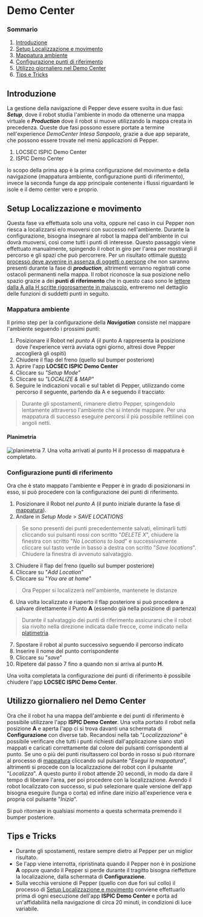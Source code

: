﻿# Demo Center	

### Sommario

 1. [Introduzione](#introduzione)
 2. [Setup Localizzazione e movimento](#setup-localizzazione-e-movimento)
 3. [Mappatura ambiente](#mappatura-ambiente)
 4. [Configurazione punti di riferimento](#configurazione-punti-di-riferimento)
 5. [Utilizzo giornaliero nel Demo Center](#utilizzo-giornaliero-nel-demo-center)
 6. [Tips e Tricks](#tips-e-tricks)

## Introduzione
La gestione della navigazione di Pepper deve essere svolta in due fasi: ***Setup***, dove il robot studia l'ambiente in modo da ottenerne una mappa virtuale e ***Production*** dove il robot si muove utilizzando la mappa creata in precedenza. Queste due fasi possono essere portate a termine nell'experience *DemoCenter Intesa Sanpaolo*, grazie a due app separate, che possono essere trovate nel menù applicazioni di Pepper.

 1. LOCSEC ISPIC Demo Center
 2. ISPIC Demo Center
 
lo scopo della prima app è la prima configurazione del movimento e della navigazione (mappatura ambiente, configurazione punti di riferimento), invece la seconda funge da app principale contenente i flussi riguardanti le isole e il demo center vero e proprio.

## Setup Localizzazione e movimento
Questa fase va effettuata solo una volta, oppure nel caso in cui Pepper non riesca a localizzarsi e/o muoversi con successo nell'ambiente.
Durante la configurazione, bisogna insegnare al robot la mappa dell'ambiente in cui dovrà muoversi, così come tutti i punti di interesse. Questo passaggio viene effettuato manualmente, spingendo il robot in giro per l'area per mostrargli il percorso e gli spazi che può percorrere. Per un risultato ottimale <ins>questo processo deve avvenire in assenza di oggetti o persone</ins> che non saranno presenti durante la fase di ***production***, altrimenti verranno registrati come ostacoli permanenti nella mappa.
Il robot riconosce la sua posizione nello spazio grazie a dei **punti di riferimento** che in questo caso sono le <ins>lettere dalla A alla H scritte rigorosamente in maiuscolo</ins>, entreremo nel dettaglio delle funzioni di suddetti punti in seguito.

### Mappatura ambiente
Il primo step per la configurazione della ***Navigation*** consiste nel mappare l'ambiente seguendo i prossimi punti:

 1. Posizionare il Robot nel *punto A* (il punto A rappresenta la posizione dove l'experience verrà avviata ogni giorno, altresì dove Pepper accoglierà gli ospiti)
 2. Chiudere il flap del freno (quello sul bumper posteriore)
 3. Aprire l'app **LOCSEC ISPIC Demo Center**
 4. Cliccare su *"Setup Mode"*
 5. Cliccare su *"LOCALIZE & MAP"*
 6. Seguire le indicazioni vocali e sul tablet di Pepper, utilizzando come percorso il seguente, partendo da A e seguendo il tracciato: 
 >Durante gli spostamenti, rimanere dietro Pepper, spingendolo lentamente attraverso l'ambiente che si intende mappare. Per una mappatura di successo eseguire percorsi il più possibile rettilinei con angoli netti.
 #### Planimetria
![planimetria](https://publicdeliveryfiles.s3-eu-west-1.amazonaws.com/democenter/path.png)
 7. Una volta arrivati al punto H il processo di mappatura è completato.
 
 ### Configurazione punti di riferimento
Ora che è stato mappato l'ambiente e Pepper è in grado di posizionarsi in esso, si può procedere con la configurazione dei punti di riferimento.
 
 1. Posizionare il Robot nel *punto A* (il punto iniziale durante la fase di [mappatura](#mappatura-ambiente)).
 2. Andare in *Setup Mode* > *SAVE LOCATIONS*
 > Se sono presenti dei punti precedentemente salvati, eliminarli tutti cliccando sui pulsanti rossi con scritto "*DELETE X*", chiudere la finestra con scritto "*No Locations to load*" e successivamente cliccare sul tasto verde in basso a destra con scritto "*Save locations*". Chiudere la finestra di avvenuto salvataggio.
 3. Chiudere il flap del freno (quello sul bumper posteriore)
 4. Cliccare su "*Add Location*"
 5. Cliccare su "*You are at home*"
 > Ora Pepper si localizzerà nell'ambiente, mantenete le distanze
 6. Una volta localizzato e riaperto il flap posteriore si può procedere a salvare direttamente il Punto **A** (essendo già nella posizione di partenza)
 > Durante il salvataggio dei punti di riferimento assicurarsi che il robot sia rivolto nella direzione indicata dalle frecce, come indicato nella [platimetria](#planimetria).
 7. Spostare il robot al punto successivo seguendo il percorso indicato
 8. Inserire il nome del punto corrispondente
 9. Cliccare su "*save*"
 10. Ripetere dal passo 7 fino a quando non si arriva al punto **H**. 
 
Una volta completata la configurazione dei punti di riferimento è possibile chiudere l'app **LOCSEC ISPIC Demo Center**.

 ## Utilizzo giornaliero nel Demo Center
Ora che il robot ha una mappa dell'ambiente e dei punti di riferimento è possibile utilizzare l'app **ISPIC Demo Center**. 
Una volta portato il robot nella posizione **A** e aperta l'app ci si trova davanti una schermata di **Configurazione** con diverse tab.
Recandosi nella tab "*Localizzazione*" è possibile verificare che tutti i punti richiesti dall'applicazione siano stati mappati e caricati correttamente dal colore dei pulsanti corrispondenti al punto. Se uno o più dei punti risultassero col bordo in rosso si può ritornare al processo di [mappatura](#mappatura) cliccando sul pulsante "*Esegui la mappatura*", altrimenti si procede con la localizzazione del robot con il pulsante "*Localizza*".
A questo punto il robot attende 20 secondi, in modo da dare il tempo di liberare l'area, per poi procedere con la localizzazione.
Avendo il robot localizzato con successo, si può selezionare quale versione dell'app bisogna eseguire (lunga o corta) ed infine dare inizio all'experience vera e propria col pulsante "*Inizia*".

Si può ritornare in qualsiasi momento a questa schermata premendo il bumper posteriore.

## Tips e Tricks

 - Durante gli spostamenti, restare sempre dietro al Pepper per un miglior risultato.
 - Se l'app viene interrotta, ripristinata quando il Pepper non è in posizione **A** oppure quando il Pepper si perde durante il tragitto bisogna rieffetture la localizazione, dalla schermata di **Configurazione**.
 - Sulla vecchia versione di Pepper (quello con due fori sul collo) il processo di [Setup Localizzazione e movimento](#setup-Localizazzione-e-movimento) conviene effettuarlo prima di ogni esecuzione dell'app **ISPIC Demo Center** e porta ad un'affidabilità nella navigazione di circa 20 minuti, in condizioni di luce variabile.

